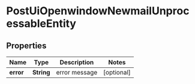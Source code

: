 
# PostUiOpenwindowNewmailUnprocessableEntity

## Properties
Name | Type | Description | Notes
------------ | ------------- | ------------- | -------------
**error** | **String** | error message |  [optional]




